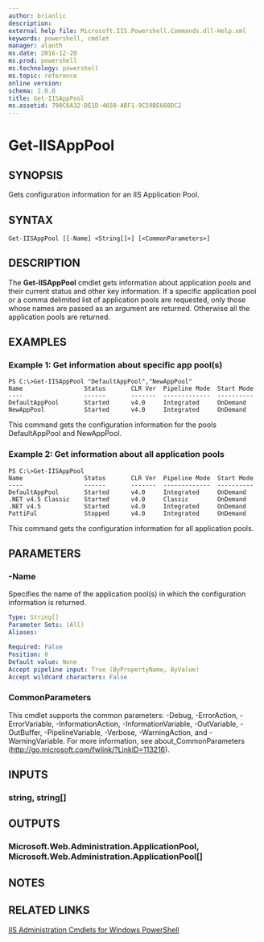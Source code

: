 ```yaml
---
author: brianlic
description: 
external help file: Microsoft.IIS.Powershell.Commands.dll-Help.xml
keywords: powershell, cmdlet
manager: alanth
ms.date: 2016-12-20
ms.prod: powershell
ms.technology: powershell
ms.topic: reference
online version: 
schema: 2.0.0
title: Get-IISAppPool
ms.assetid: 790C6A32-DE1D-4650-ABF1-9C59BE608DC2
---
```


# Get-IISAppPool

## SYNOPSIS
Gets configuration information for an IIS Application Pool.

## SYNTAX

```
Get-IISAppPool [[-Name] <String[]>] [<CommonParameters>]
```

## DESCRIPTION
The **Get-IISAppPool** cmdlet gets information about application pools and their current status and other key information. 
If a specific application pool or a comma delimited list of application pools are requested, only those whose names are passed as an argument are returned.
Otherwise all the application pools are returned.

## EXAMPLES

### Example 1: Get information about specific app pool(s)
```
PS C:\>Get-IISAppPool "DefaultAppPool","NewAppPool"
Name                 Status       CLR Ver  Pipeline Mode  Start Mode
----                 ------       -------  -------------  ----------
DefaultAppPool       Started      v4.0     Integrated     OnDemand
NewAppPool           Started      v4.0     Integrated     OnDemand
```

This command gets the configuration information for the pools DefaultAppPool and NewAppPool.

### Example 2: Get information about all application pools
```
PS C:\>Get-IISAppPool
Name                 Status       CLR Ver  Pipeline Mode  Start Mode
----                 ------       -------  -------------  ----------
DefaultAppPool       Started      v4.0     Integrated     OnDemand
.NET v4.5 Classic    Started      v4.0     Classic        OnDemand
.NET v4.5            Started      v4.0     Integrated     OnDemand
PattiFul             Stopped      v4.0     Integrated     OnDemand
```

This command gets the configuration information for all application pools.

## PARAMETERS

### -Name
Specifies the name of the application pool(s) in which the configuration information is returned.

```yaml
Type: String[]
Parameter Sets: (All)
Aliases: 

Required: False
Position: 0
Default value: None
Accept pipeline input: True (ByPropertyName, ByValue)
Accept wildcard characters: False
```

### CommonParameters
This cmdlet supports the common parameters: -Debug, -ErrorAction, -ErrorVariable, -InformationAction, -InformationVariable, -OutVariable, -OutBuffer, -PipelineVariable, -Verbose, -WarningAction, and -WarningVariable. For more information, see about_CommonParameters (http://go.microsoft.com/fwlink/?LinkID=113216).

## INPUTS

### string, string[]

## OUTPUTS

### Microsoft.Web.Administration.ApplicationPool, Microsoft.Web.Administration.ApplicationPool[]

## NOTES

## RELATED LINKS

[IIS Administration Cmdlets for Windows PowerShell](./index.md)

